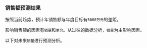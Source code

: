 ### 销售额预测结果
按照当前趋势，预计年销售额与年度目标有`5000万元`的差距。

影响销售额的因素有`销量`和`单价`。从过往的数据分析，`销量`为主影响因素。

以下对未来`销量`进行预测分析。